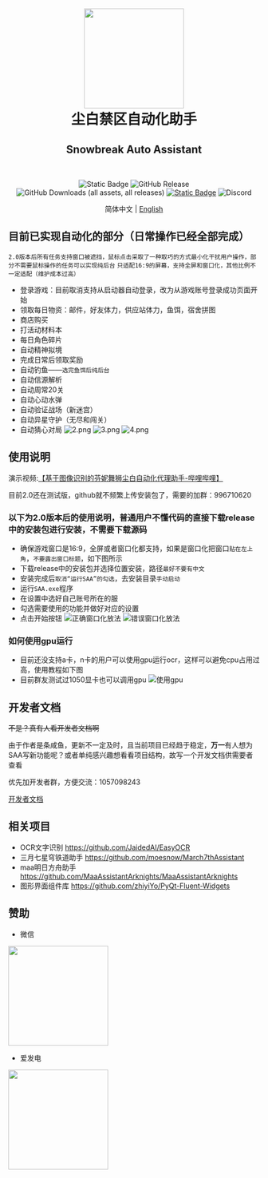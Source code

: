 <div align="center">
    <h1>
        <img src="./asset/logo.png" width="200"/>
        <br/>
        尘白禁区自动化助手
    </h1>
    <h2>Snowbreak Auto Assistant</h2>
    <br/>

![Static Badge](https://img.shields.io/badge/platfrom-Windows-%2329F1FF)
![GitHub Release](https://img.shields.io/github/v/release/LaoZhuJackson/SnowbreakAutoAssistant?color=%2329F1FF)
![GitHub Downloads (all assets, all releases)](https://img.shields.io/github/downloads/LaoZhuJackson/SnowbreakAutoAssistant/total?color=%2329F1FF)
[![Static Badge](https://img.shields.io/badge/QQ_Group-996710620-%2329F1FF)](https://qm.qq.com/q/CIvpwI3qVy)
![Discord](https://img.shields.io/discord/1301841513919152158?logo=discord&color=%2329F1FF)

简体中文 | <a href="docs/README_en.md">English</a>
</div>

## 目前已实现自动化的部分（日常操作已经全部完成）

`2.0版本后所有任务支持窗口被遮挡，鼠标点击采取了一种取巧的方式最小化干扰用户操作，部分不需要鼠标操作的任务可以实现纯后台`
`只适配16:9的屏幕，支持全屏和窗口化，其他比例不一定适配（维护成本过高）`

- 登录游戏：目前取消支持从启动器自动登录，改为从游戏账号登录成功页面开始
- 领取每日物资：邮件，好友体力，供应站体力，鱼饵，宿舍拼图
- 商店购买
- 打活动材料本
- 每日角色碎片
- 自动精神拟境
- 完成日常后领取奖励
- 自动钓鱼——`选完鱼饵后纯后台`
- 自动信源解析
- 自动周常20关
- 自动心动水弹
- 自动验证战场（新迷宫）
- 自动异星守护（无尽和闯关）
- 自动猜心对局
![2.png](asset%2F2.png)
![3.png](asset%2F3.png)
![4.png](asset%2F4.png)
## 使用说明
演示视频:[【基于图像识别的芬妮舞狮尘白自动化代理助手-哔哩哔哩】](https://b23.tv/W9OA85k)

目前2.0还在测试版，github就不频繁上传安装包了，需要的加群：996710620

### **以下为2.0版本后的使用说明，普通用户不懂代码的直接下载release中的安装包进行安装，不需要下载源码**

- 确保游戏窗口是16:9，全屏或者窗口化都支持，如果是窗口化把窗口`贴在左上角`，`不要露出窗口标题`，如下图所示
- 下载release中的安装包并选择位置安装，路径`最好不要有中文`
- 安装完成后`取消“运行SAA”的勾选`，去安装目录`手动启动`
- 运行`SAA.exe`程序
- 在设置中选好自己账号所在的服
- 勾选需要使用的功能并做好对应的设置
- 点击开始按钮
  ![正确窗口化放法](asset%2Fcurrect.png)
  ![错误窗口化放法](asset%2Fwrong.png)

### 如何使用gpu运行

- 目前还没支持a卡，n卡的用户可以使用gpu运行ocr，这样可以避免cpu占用过高，使用教程如下图
- 目前群友测试过1050显卡也可以调用gpu
  ![使用gpu](asset%2Fuse_gpu.png)

## 开发者文档

~~不是？真有人看开发者文档啊~~

由于作者是条咸鱼，更新不一定及时，且当前项目已经趋于稳定，**万一**有人想为SAA写新功能呢？或者单纯感兴趣想看看项目结构，故写一个开发文档供需要者查看

优先加开发者群，方便交流：1057098243

<a href="docs/developer.md">开发者文档</a>
## 相关项目
- OCR文字识别 https://github.com/JaidedAI/EasyOCR
- 三月七星穹铁道助手 https://github.com/moesnow/March7thAssistant
- maa明日方舟助手 https://github.com/MaaAssistantArknights/MaaAssistantArknights
- 图形界面组件库 https://github.com/zhiyiYo/PyQt-Fluent-Widgets
## 赞助

- 微信

<img src="./asset/support.jpg" width="200"/>

- 爱发电

<img src="./asset/support.png" width="200"/>
